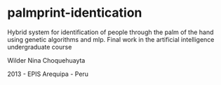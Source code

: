 # palmprint-identication
Hybrid system for identification of people through the palm of the hand using genetic algorithms and mlp. Final work in the artificial intelligence undergraduate course

Wilder Nina Choquehuayta

2013 - EPIS
Arequipa - Peru
